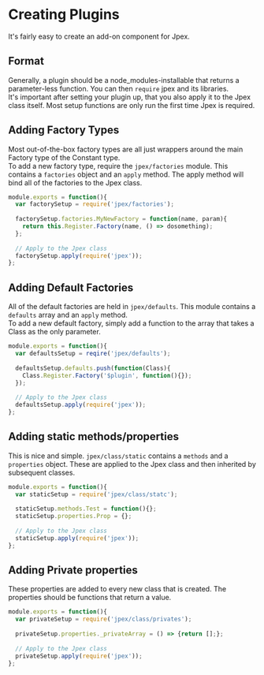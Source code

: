 Creating Plugins
================
It's fairly easy to create an add-on component for Jpex.

Format
------
Generally, a plugin should be a node_modules-installable that returns a parameter-less function. You can then `require` jpex and its libraries.  
It's important after setting your plugin up, that you also apply it to the Jpex class itself. Most setup functions are only run the first time Jpex is required.

Adding Factory Types
--------------------
Most out-of-the-box factory types are all just wrappers around the main Factory type of the Constant type.  
To add a new factory type, require the `jpex/factories` module. This contains a `factories` object and an `apply` method. The apply method will bind all of the factories to the Jpex class.
```javascript
module.exports = function(){
  var factorySetup = require('jpex/factories');
  
  factorySetup.factories.MyNewFactory = function(name, param){
    return this.Register.Factory(name, () => dosomething);
  };
  
  // Apply to the Jpex class
  factorySetup.apply(require('jpex'));
};
```

Adding Default Factories
------------------------
All of the default factories are held in `jpex/defaults`. This module contains a `defaults` array and an `apply` method.  
To add a new default factory, simply add a function to the array that takes a Class as the only parameter.
```javascript
module.exports = function(){
  var defaultsSetup = reqire('jpex/defaults');
  
  defaultsSetup.defaults.push(function(Class){
    Class.Register.Factory('$plugin', function(){});
  });
  
  // Apply to the Jpex class
  defaultsSetup.apply(require('jpex'));
};
```

Adding static methods/properties
--------------------------------
This is nice and simple. `jpex/class/static` contains a `methods` and a `properties` object. These are applied to the Jpex class and then inherited by subsequent classes.
```javascript
module.exports = function(){
  var staticSetup = require('jpex/class/statc');
  
  staticSetup.methods.Test = function(){};
  staticSetup.properties.Prop = {};
  
  // Apply to the Jpex class
  staticSetup.apply(require('jpex'));
};
```

Adding Private properties
-------------------------
These properties are added to every new class that is created. The properties should be functions that return a value.  
```javascript
module.exports = function(){
  var privateSetup = require('jpex/class/privates');
  
  privateSetup.properties._privateArray = () => {return [];};
  
  // Apply to the Jpex class
  privateSetup.apply(require('jpex'));
};
```
